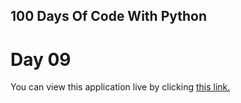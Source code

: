 ## 100 Days Of Code With Python

# Day 09

You can view this application live by clicking [this link.](https://repl.it/@ArisRoutsis/blind-auction-start#main.py)
